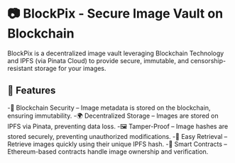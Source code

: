 # 📷 BlockPix - Secure Image Vault on Blockchain

BlockPix is a decentralized image vault leveraging Blockchain Technology and IPFS (via Pinata Cloud) to provide secure, immutable, and censorship-resistant storage for your images.

## 🚀 Features
-🔐 Blockchain Security – Image metadata is stored on the blockchain, ensuring immutability.
-🌍 Decentralized Storage – Images are stored on IPFS via Pinata, preventing data loss.
-🖼️ Tamper-Proof – Image hashes are stored securely, preventing unauthorized modifications.
-🔎 Easy Retrieval – Retrieve images quickly using their unique IPFS hash.
-📜 Smart Contracts – Ethereum-based contracts handle image ownership and verification.
